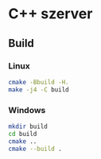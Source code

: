 
# C++ szerver

## Build

### Linux

```bash
cmake -Bbuild -H.
make -j4 -C build
```

### Windows

```bash
mkdir build
cd build
cmake ..
cmake --build .

```




